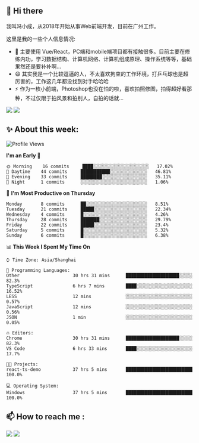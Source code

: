 ## 👋 Hi there

我叫冯小成，从2018年开始从事Web前端开发，目前在广州工作。

这里是我的一些个人信息情况:

- 🌱 主要使用 Vue/React，PC端和mobile端项目都有接触很多。目前主要在修练内功，学习数据结构、计算机网络、计算机组成原理、操作系统等等，基础果然还是要补补啊...
- 😄 其实我是一个比较逗逼的人，不太喜欢拘束的工作环境，打乒乓球也是超厉害的，工作这几年都没找到对手哈哈哈
- ⚡ 作为一枚小前端，Photoshop也没在怕的啦，喜欢拍照修图，拍得超好看那种，不过仅限于拍风景和拍别人，自拍的话就...

![](https://github-readme-stats.vercel.app/api?username=fxpixels&theme=graywhite&hide_border=true)
![](https://github-readme-stats.vercel.app/api/top-langs/?username=fxpixels&hide_border=true&layout=compact)

<!--
<img src="https://github-readme-stats.vercel.app/api?username=fxpixels&theme=graywhite&hide_border=true" width="500" alt=""/>
<img src="https://github-readme-stats.vercel.app/api/top-langs/?username=fxpixels&hide_border=true&layout=compact" width="300" alt=""/>
-->
## ✨ About this week:
<!--START_SECTION:waka-->
![Profile Views](http://img.shields.io/badge/Profile%20Views-0-blue)

**I'm an Early 🐤** 

```text
🌞 Morning    16 commits     ████░░░░░░░░░░░░░░░░░░░░░   17.02% 
🌆 Daytime    44 commits     ███████████░░░░░░░░░░░░░░   46.81% 
🌃 Evening    33 commits     ████████░░░░░░░░░░░░░░░░░   35.11% 
🌙 Night      1 commits      ░░░░░░░░░░░░░░░░░░░░░░░░░   1.06%

```
📅 **I'm Most Productive on Thursday** 

```text
Monday       8 commits      ██░░░░░░░░░░░░░░░░░░░░░░░   8.51% 
Tuesday      21 commits     █████░░░░░░░░░░░░░░░░░░░░   22.34% 
Wednesday    4 commits      █░░░░░░░░░░░░░░░░░░░░░░░░   4.26% 
Thursday     28 commits     ███████░░░░░░░░░░░░░░░░░░   29.79% 
Friday       22 commits     █████░░░░░░░░░░░░░░░░░░░░   23.4% 
Saturday     5 commits      █░░░░░░░░░░░░░░░░░░░░░░░░   5.32% 
Sunday       6 commits      █░░░░░░░░░░░░░░░░░░░░░░░░   6.38%

```


📊 **This Week I Spent My Time On** 

```text
⌚︎ Time Zone: Asia/Shanghai

💬 Programming Languages: 
Other                    30 hrs 31 mins      ████████████████████░░░░░   82.3% 
TypeScript               6 hrs 7 mins        ████░░░░░░░░░░░░░░░░░░░░░   16.52% 
LESS                     12 mins             ░░░░░░░░░░░░░░░░░░░░░░░░░   0.57% 
JavaScript               12 mins             ░░░░░░░░░░░░░░░░░░░░░░░░░   0.56% 
JSON                     1 min               ░░░░░░░░░░░░░░░░░░░░░░░░░   0.05%

🔥 Editors: 
Chrome                   30 hrs 31 mins      ████████████████████░░░░░   82.3% 
VS Code                  6 hrs 33 mins       ████░░░░░░░░░░░░░░░░░░░░░   17.7%

🐱‍💻 Projects: 
react-ts-demo            37 hrs 5 mins       █████████████████████████   100.0%

💻 Operating System: 
Windows                  37 hrs 5 mins       █████████████████████████   100.0%

```


<!--END_SECTION:waka-->

## :mailbox: How to reach me : 

[<img src="https://img.icons8.com/bubbles/50/000000/gmail.png"/>](mailto:iampcfox@gmail.com)
[<img target="_blank" src="https://img.icons8.com/bubbles/50/000000/github.png">](https://github.com/FxPixels)



<!-- ![Visitor Badge](https://visitor-badge.laobi.icu/badge?page_id=fxpixels) -->

<!--
**FxPixels/FxPixels** is a ✨ _special_ ✨ repository because its `README.md` (this file) appears on your GitHub profile.

Here are some ideas to get you started:

- 🔭 I’m currently working on ...
- 🌱 I’m currently learning ...
- 👯 I’m looking to collaborate on ...
- 🤔 I’m looking for help with ...
- 💬 Ask me about ...
- 📫 How to reach me: ...
- 😄 Pronouns: ...
- ⚡ Fun fact: ...
-->
